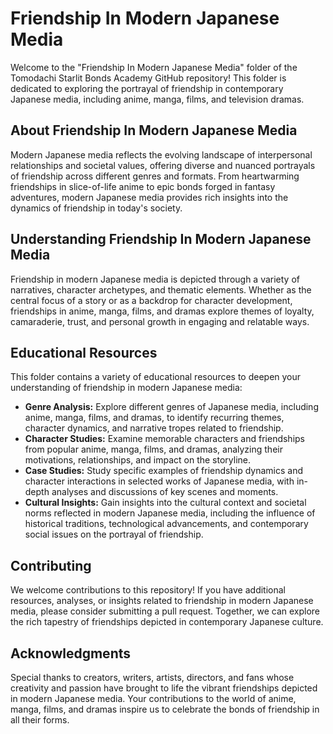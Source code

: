 # Friendship In Modern Japanese Media

Welcome to the "Friendship In Modern Japanese Media" folder of the Tomodachi Starlit Bonds Academy GitHub repository! This folder is dedicated to exploring the portrayal of friendship in contemporary Japanese media, including anime, manga, films, and television dramas.

## About Friendship In Modern Japanese Media

Modern Japanese media reflects the evolving landscape of interpersonal relationships and societal values, offering diverse and nuanced portrayals of friendship across different genres and formats. From heartwarming friendships in slice-of-life anime to epic bonds forged in fantasy adventures, modern Japanese media provides rich insights into the dynamics of friendship in today's society.

## Understanding Friendship In Modern Japanese Media

Friendship in modern Japanese media is depicted through a variety of narratives, character archetypes, and thematic elements. Whether as the central focus of a story or as a backdrop for character development, friendships in anime, manga, films, and dramas explore themes of loyalty, camaraderie, trust, and personal growth in engaging and relatable ways.

## Educational Resources

This folder contains a variety of educational resources to deepen your understanding of friendship in modern Japanese media:

- **Genre Analysis:** Explore different genres of Japanese media, including anime, manga, films, and dramas, to identify recurring themes, character dynamics, and narrative tropes related to friendship.
- **Character Studies:** Examine memorable characters and friendships from popular anime, manga, films, and dramas, analyzing their motivations, relationships, and impact on the storyline.
- **Case Studies:** Study specific examples of friendship dynamics and character interactions in selected works of Japanese media, with in-depth analyses and discussions of key scenes and moments.
- **Cultural Insights:** Gain insights into the cultural context and societal norms reflected in modern Japanese media, including the influence of historical traditions, technological advancements, and contemporary social issues on the portrayal of friendship.

## Contributing

We welcome contributions to this repository! If you have additional resources, analyses, or insights related to friendship in modern Japanese media, please consider submitting a pull request. Together, we can explore the rich tapestry of friendships depicted in contemporary Japanese culture.

## Acknowledgments

Special thanks to creators, writers, artists, directors, and fans whose creativity and passion have brought to life the vibrant friendships depicted in modern Japanese media. Your contributions to the world of anime, manga, films, and dramas inspire us to celebrate the bonds of friendship in all their forms.
